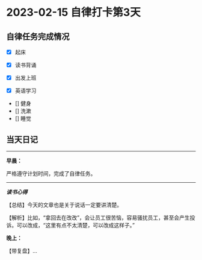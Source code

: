 # 2023-02-15 自律打卡第3天

## 自律任务完成情况

- [x] 起床
- [x] 读书背诵
- [x] 出发上班
- [x] 英语学习


- [] 健身
- [] 洗漱
- [] 睡觉


## 当天日记

---
**早晨：**

严格遵守计划时间，完成了自律任务。

---

***读书心得***

【总结】今天的文章也是关于说话一定要讲清楚。

【解析】比如，“拿回去在改改”，会让员工很苦恼，容易骚扰员工，甚至会产生投诉。可以改成，“这里有点不太清楚，可以改成这样子。”


**晚上：**

【带复盘】...
